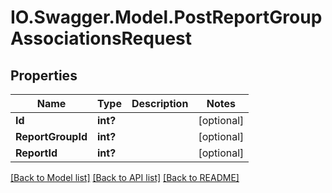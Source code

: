 # IO.Swagger.Model.PostReportGroupAssociationsRequest
## Properties

Name | Type | Description | Notes
------------ | ------------- | ------------- | -------------
**Id** | **int?** |  | [optional] 
**ReportGroupId** | **int?** |  | [optional] 
**ReportId** | **int?** |  | [optional] 

[[Back to Model list]](../README.md#documentation-for-models) [[Back to API list]](../README.md#documentation-for-api-endpoints) [[Back to README]](../README.md)

